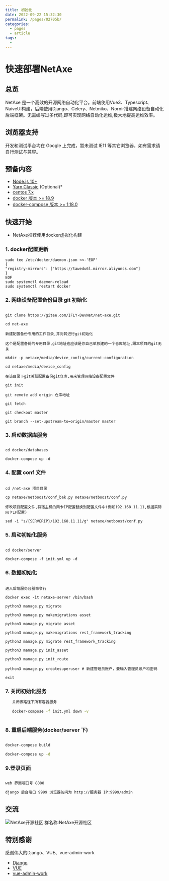 ```yaml
---
title: 初始化
date: 2022-09-22 15:32:30
permalink: /pages/02705b/
categories:
  - pages
  - article
tags:
  - 
---
```

# 快速部署NetAxe
## 总览

NetAxe 是一个高效的开源网络自动化平台。前端使用Vue3、Typescript、NaiveUI构建，后端使用Django、Celery、Netmiko、Nornir搭建网络设备自动化后端框架。无需编写过多代码,即可实现网络自动化运维,极大地提高运维效率。
## 浏览器支持

开发和测试平台均在 Google 上完成，暂未测试 IE11 等其它浏览器，如有需求请自行测试与兼容。

## 预备内容

- [Node.js 10+](https://nodejs.org/en/)
- [Yarn Classic](https://classic.yarnpkg.com/en/) (Optional)\*
- [centos 7.x ](https://www.centos.org/download/)
- [docker 版本 >= 18.9](https://docs.docker.com/)
- [docker-compose 版本 >= 1.18.0](https://github.com/docker/compose/releases)

## 快速开始

- NetAxe推荐使用docker虚拟化构建


### 1. docker配置更新

```shell script
sudo tee /etc/docker/daemon.json <<-'EOF'
{
"registry-mirrors": ["https://tawedu6l.mirror.aliyuncs.com"]
}
EOF
sudo systemctl daemon-reload
sudo systemctl restart docker
```


### 2. 网络设备配置备份目录 git 初始化


```shell script

git clone https://gitee.com/IFLY-DevNet/net-axe.git

cd net-axe

新建配置备份专用的工作目录,并对其进行git初始化

这个是配置备份的专用目录,git地址也应该是你自己单独建的一个仓库地址,跟本项目的git无关

mkdir -p netaxe/media/device_config/current-configuration

cd netaxe/media/device_config

在该目录下git关联配置备份git仓库,用来管理网络设备配置文件

git init

git remote add origin 仓库地址

git fetch

git checkout master

git branch --set-upstream-to=origin/master master

```

### 3. 启动数据库服务

```shell script

cd docker/databases

docker-compose up -d

```

### 4. 配置 conf 文件

```shell script

cd /net-axe 项目目录

cp netaxe/netboost/conf_bak.py netaxe/netboost/conf.py

修改项目配置文件,将宿主机的网卡IP配置替换到配置文件中(例如192.168.11.11,根据实际网卡IP配置)

sed -i "s/{SERVERIP}/192.168.11.11/g" netaxe/netboost/conf.py
```

### 5. 启动初始化服务

```shell script

cd docker/server

docker-compose -f init.yml up -d

```

### 6. 数据初始化

```shell script

进入后端服务容器命令行

docker exec -it netaxe-server /bin/bash

python3 manage.py migrate

python3 manage.py makemigrations asset

python3 manage.py migrate asset

python3 manage.py makemigrations rest_framework_tracking

python3 manage.py migrate rest_framework_tracking

python3 manage.py init_asset

python3 manage.py init_route

python3 manage.py createsuperuser # 新建管理员账户，要输入管理员账户和密码

exit
```

### 7. 关闭初始化服务

```bash
   关闭该路径下所有容器服务
   
   docker-compose -f init.yml down -v
   
```

### 8. 重启后端服务(docker/server 下)

```bash

docker-compose build

docker-compose up -d

```

### 9.登录页面

```bash

web 界面端口号 8888

django 后台端口 9999 浏览器访问为 http://服务器 IP:9999/admin

```

## 交流
![NetAxe开源社区](https://www.hualigs.cn/image/6332660a8bea7.jpg)
群名称:NetAxe开源社区

## 特别感谢
感谢伟大的Django、VUE、vue-admin-work
- [Django](https://github.com/django/django)
- [VUE](https://github.com/vuejs/vue)
- [vue-admin-work](https://github.com/qingqingxuan/vue-admin-work)